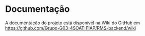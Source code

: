 # Documentação

A documentação do projeto está disponível na Wiki do GitHub em https://github.com/Grupo-G03-4SOAT-FIAP/RMS-backend/wiki
